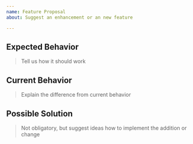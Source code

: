 ```yaml
---
name: Feature Proposal
about: Suggest an enhancement or an new feature

---
```


## Expected Behavior
> Tell us how it should work

## Current Behavior
> Explain the difference from current behavior

## Possible Solution
> Not obligatory, but suggest ideas how to implement the addition or change 

